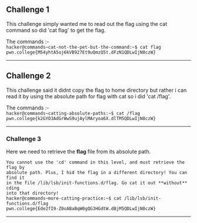 ## Challenge 1
This challenge simply wanted me to read out the flag using the cat command so did 'cat flag' to get the flag.

The commands :- <br/>
`hacker@commands~cat-not-the-pet-but-the-command:~$ cat flag`<br/> 
`pwn.college{M54yhtA5oj6kVB927Et9uQmzQ5t.dFzN1QDLwIjN0czW}`<br/>

- - -

## Challenge 2
This challenge said it didnt copy the flag to home directory but rather i can read it by using the absolute path for flag with cat so i did 'cat /flag'.

The commands :- <br/>
`hacker@commands~catting-absolute-paths:~$ cat /flag`<br/> 
`pwn.college{k2GYO3AdGrWwS9ujAylMAryoa6X.dlTM5QDLwIjN0czW}`<br/>

- - -

### Challenge 3
Here we need to retrieve the __flag__ file from its absolute path.
```
You cannot use the 'cd' command in this level, and must retrieve the flag by 
absolute path. Plus, I hid the flag in a different directory! You can find it 
in the file /lib/lsb/init-functions.d/flag. Go cat it out **without** cding 
into that directory!
hacker@commands~more-catting-practice:~$ cat /lib/lsb/init-functions.d/flag 
pwn.college{Ede2fI9-Z0oABaBqW0gQG3HGdtW.dBjM5QDLwIjN0czW}
```

- - -
